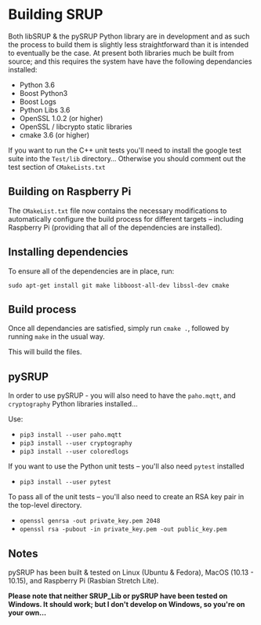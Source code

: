 # Building SRUP

Both libSRUP & the pySRUP Python library are in development and as such the process to build them is slightly less straightforward than it is intended to eventually be the case. At present both libraries much be built from source; and this requires the system have have the following dependancies installed:

* Python 3.6
* Boost Python3
* Boost Logs
* Python Libs 3.6
* OpenSSL 1.0.2 (or higher)
* OpenSSL / libcrypto static libraries
* cmake 3.6 (or higher)


If you want to run the C++ unit tests you'll need to install the google test suite into the `Test/lib` directory…  Otherwise you should comment out the test section of `CMakeLists.txt`

## Building on Raspberry Pi

The `CMakeList.txt` file now contains the necessary modifications to automatically configure the build process for different targets – including Raspberry Pi (providing that all of the dependencies are installed).

## Installing dependencies

To ensure all of the dependencies are in place, run:

`sudo apt-get install git make libboost-all-dev libssl-dev cmake`


## Build process

Once all dependancies are satisfied, simply run `cmake .`, followed by running `make` in the usual way.

This will build the files.

## pySRUP

In order to use pySRUP - you will also need to have the `paho.mqtt`, and `cryptography` Python libraries installed...

Use:

* `pip3 install --user paho.mqtt` 
* `pip3 install --user cryptography`
* `pip3 install --user coloredlogs`

If you want to use the Python unit tests – you'll also need `pytest` installed

* `pip3 install --user pytest`

To pass all of the unit tests – you'll also need to create an RSA key pair in the top-level directory.

* `openssl genrsa -out private_key.pem 2048`
* `openssl rsa -pubout -in private_key.pem -out public_key.pem`

## Notes

pySRUP has been built & tested on Linux (Ubuntu & Fedora), MacOS (10.13 - 10.15), and Raspberry Pi (Rasbian Stretch Lite).

**Please note that neither SRUP_Lib or pySRUP have been tested on Windows. It should work; but I don't develop on Windows, so you're on your own…**

